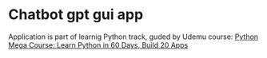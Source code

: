 # Chatbot gpt gui app

Application is part of learnig Python track, 
guded by Udemu course: [Python Mega Course: Learn Python in 60 Days, Build 20 Apps](https://www.udemy.com/course/the-python-mega-course/)